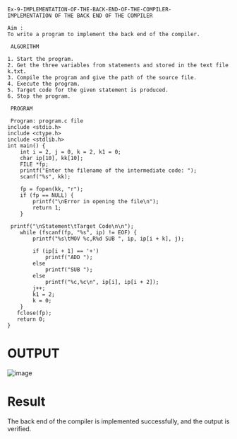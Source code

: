 ~~~
Ex-9-IMPLEMENTATION-OF-THE-BACK-END-OF-THE-COMPILER-
IMPLEMENTATION OF THE BACK END OF THE COMPILER 

Aim :
To write a program to implement the back end of the compiler.

 ALGORITHM

1. Start the program.
2. Get the three variables from statements and stored in the text file k.txt.
3. Compile the program and give the path of the source file.
4. Execute the program.
5. Target code for the given statement is produced.
6. Stop the program.

 PROGRAM

 Program: program.c file
include <stdio.h>
include <ctype.h>
include <stdlib.h>
int main() {
    int i = 2, j = 0, k = 2, k1 = 0;
    char ip[10], kk[10];
    FILE *fp;
    printf("Enter the filename of the intermediate code: ");
    scanf("%s", kk);

    fp = fopen(kk, "r");
    if (fp == NULL) {
        printf("\nError in opening the file\n");
        return 1;
    }

 printf("\nStatement\tTarget Code\n\n");
    while (fscanf(fp, "%s", ip) != EOF) {
        printf("%s\tMOV %c,R%d SUB ", ip, ip[i + k], j);

        if (ip[i + 1] == '+')
            printf("ADD ");
        else
            printf("SUB ");
        else
            printf("%c,%c\n", ip[i], ip[i + 2]);
        j++;
        k1 = 2;
        k = 0;
    }
   fclose(fp);
   return 0;
}
~~~
# OUTPUT
![image](https://github.com/niranjanadevi-s/Ex-9-IMPLEMENTATION-OF-THE-BACK-END-OF-THE-COMPILER-/assets/141748873/1d97163f-7750-4d4a-9303-9d5f51cb2b91)

# Result
The back end of the compiler is implemented successfully, and the output is verified.

